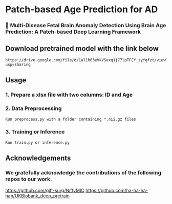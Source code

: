 

# Patch-based Age Prediction for AD
### 🎯 **Multi-Disease Fetal Brain Anomaly Detection Using Brain Age Prediction: A Patch-based Deep Learning Framework**

## Download pretrained model with the link below
    https://drive.google.com/file/d/1al1h63eVkVSexq1j77lpTFEY_zyYgfzt/view?usp=sharing

## Usage
### 1. Prepare a xlsx file with two columns: ID and Age
### 2. Data Preprocessing 
    Run preprocess.py with a folder containing *.nii.gz files
### 3. Training or Inference
    Run train.py or inference.py

## Acknowledgements
### We gratefully acknowledge the contributions of the following repos to our work.
https://github.com/gift-surg/NiftyMIC
https://github.com/ha-ha-ha-han/UKBiobank_deep_pretrain

